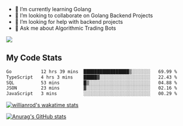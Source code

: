 
- 🌱 I’m currently learning Golang
- 👯 I’m looking to collaborate on Golang Backend Projects
- 🤔 I’m looking for help with backend projects
- 💬 Ask me about Algorithmic Trading Bots

![](https://github-profile-trophy.vercel.app/?username=kevinbarrero)

## My Code Stats

<!--START_SECTION:waka-->

```txt
Go           12 hrs 39 mins  █████████████████▒░░░░░░░   69.99 %
TypeScript   4 hrs 3 mins    █████▓░░░░░░░░░░░░░░░░░░░   22.43 %
SQL          53 mins         █▒░░░░░░░░░░░░░░░░░░░░░░░   04.88 %
JSON         23 mins         ▓░░░░░░░░░░░░░░░░░░░░░░░░   02.16 %
JavaScript   3 mins          ░░░░░░░░░░░░░░░░░░░░░░░░░   00.29 %
```

<!--END_SECTION:waka-->

[![willianrod's wakatime stats](https://github-readme-stats.vercel.app/api/wakatime?username=holdandup&layout=compact&theme=react&custom_title=Wakatime%20All%20Time%20Stats&langs_count=8)](https://github.com/anuraghazra/github-readme-stats)

[![Anurag's GitHub stats](https://github-readme-stats.vercel.app/api?username=Kevinbarrero)](https://github.com/anuraghazra/github-readme-stats)




